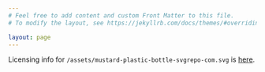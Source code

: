 ```yaml
---
# Feel free to add content and custom Front Matter to this file.
# To modify the layout, see https://jekyllrb.com/docs/themes/#overriding-theme-defaults

layout: page
---
```


Licensing info for ```/assets/mustard-plastic-bottle-svgrepo-com.svg``` is [here](https://www.svgrepo.com/svg/85357/mustard-plastic-bottle).
